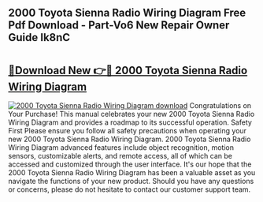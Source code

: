 ## 2000 Toyota Sienna Radio Wiring Diagram Free Pdf Download - Part-Vo6 New Repair Owner Guide Ik8nC

# <h2><a href="http://dfpnso.blite.top/?on=2000+Toyota+Sienna+Radio+Wiring+Diagram">🔗Download New 👉🔴 2000 Toyota Sienna Radio Wiring Diagram</a></h2>

[![2000 Toyota Sienna Radio Wiring Diagram download](https://i.imgur.com/lujVjoI.png)](http://dfpnso.blite.top/?on=2000+Toyota+Sienna+Radio+Wiring+Diagram)
Congratulations on Your Purchase! This manual celebrates your new 2000 Toyota Sienna Radio Wiring Diagram and provides a roadmap to its successful operation. Safety First Please ensure you follow all safety precautions when operating your new 2000 Toyota Sienna Radio Wiring Diagram. 2000 Toyota Sienna Radio Wiring Diagram advanced features include object recognition, motion sensors, customizable alerts, and remote access, all of which can be accessed and customized through the user interface. It's our hope that the 2000 Toyota Sienna Radio Wiring Diagram has been a valuable asset as you navigate the functions of your new product. Should you have any questions or concerns, please do not hesitate to contact our customer support team.

